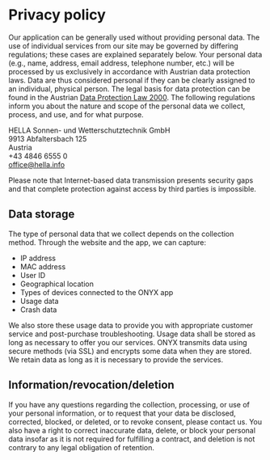 # Privacy policy

Our application can be generally used without providing personal data. The use
of individual services from our site may be governed by differing regulations;
these cases are explained separately below. Your personal data (e.g., name,
address, email address, telephone number, etc.) will be processed by us
exclusively in accordance with Austrian data protection laws. Data are thus
considered personal if they can be clearly assigned to an individual, physical
person. The legal basis for data protection can be found in the Austrian
[Data Protection Law 2000](https://www.ris.bka.gv.at/GeltendeFassung.wxe?Abfrage=bundesnormen&Gesetzesnummer=10001597).
The following regulations inform you about the nature and scope of the personal
data we collect, process, and use, and for what purpose.

HELLA Sonnen- und Wetterschutztechnik GmbH<br/>
9913 Abfaltersbach 125<br/>
Austria<br/>
+43 4846 6555 0<br/>
<a href="mailto:office@hella.info">office@hella.info</a><br/>

Please note that Internet-based data transmission presents security gaps and
that complete protection against access by third parties is impossible.

## Data storage

The type of personal data that we collect depends on the collection method.
Through the website and the app, we can capture:

  - IP address
  - MAC address
  - User ID
  - Geographical location
  - Types of devices connected to the ONYX app
  - Usage data
  - Crash data

We also store these usage data to provide you with appropriate customer service
and post-purchase troubleshooting. Usage data shall be stored as long as
necessary to offer you our services. ONYX transmits data using secure methods
(via SSL) and encrypts some data when they are stored. We retain data as long as
it is necessary to provide the services.

## Information/revocation/deletion

If you have any questions regarding the collection, processing, or use of your
personal information, or to request that your data be disclosed, corrected,
blocked, or deleted, or to revoke consent, please contact us. You also have a
right to correct inaccurate data, delete, or block your personal data insofar as
it is not required for fulfilling a contract, and deletion is not contrary to
any legal obligation of retention.